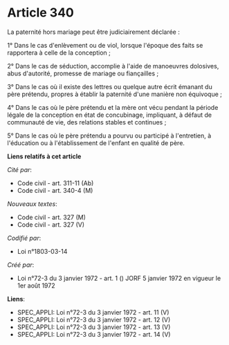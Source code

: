 # Article 340

La paternité hors mariage peut être judiciairement déclarée :

1° Dans le cas d'enlèvement ou de viol, lorsque l'époque des faits se rapportera à celle de la conception ;

2° Dans le cas de séduction, accomplie à l'aide de manoeuvres dolosives, abus d'autorité, promesse de mariage ou
fiançailles ;

3° Dans le cas où il existe des lettres ou quelque autre écrit émanant du père prétendu, propres à établir la paternité d'une
manière non équivoque ;

4° Dans le cas où le père prétendu et la mère ont vécu pendant la période légale de la conception en état de concubinage,
impliquant, à défaut de communauté de vie, des relations stables et continues ;

5° Dans le cas où le père prétendu a pourvu ou participé à l'entretien, à l'éducation ou à l'établissement de l'enfant en
qualité de père.

**Liens relatifs à cet article**

_Cité par_:

  - Code civil - art. 311-11 (Ab)
  - Code civil - art. 340-4 (M)

_Nouveaux textes_:

  - Code civil - art. 327 (M)
  - Code civil - art. 327 (V)

_Codifié par_:

  - Loi n°1803-03-14

_Créé par_:

  - Loi n°72-3 du 3 janvier 1972 - art. 1 () JORF 5 janvier 1972 en vigueur le 1er août 1972

**Liens**:

  - SPEC_APPLI: Loi n°72-3 du 3 janvier 1972 - art. 11 (V)
  - SPEC_APPLI: Loi n°72-3 du 3 janvier 1972 - art. 12 (V)
  - SPEC_APPLI: Loi n°72-3 du 3 janvier 1972 - art. 13 (V)
  - SPEC_APPLI: Loi n°72-3 du 3 janvier 1972 - art. 14 (V)

